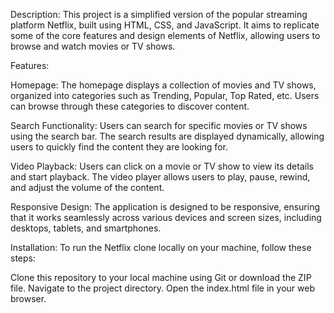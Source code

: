 Description:
This project is a simplified version of the popular streaming platform Netflix, built using HTML, CSS, and JavaScript. It aims to replicate some of the core features and design elements of Netflix,
allowing users to browse and watch movies or TV shows.

Features:

Homepage: The homepage displays a collection of movies and TV shows, organized into categories such as Trending, Popular, Top Rated, etc. Users can browse through these categories to discover content.

Search Functionality: Users can search for specific movies or TV shows using the search bar. The search results are displayed dynamically, allowing users to quickly find the content they are looking for.

Video Playback: Users can click on a movie or TV show to view its details and start playback. The video player allows users to play, pause, rewind, and adjust the volume of the content.

Responsive Design: The application is designed to be responsive, ensuring that it works seamlessly across various devices and screen sizes, including desktops, tablets, and smartphones.

Installation:
To run the Netflix clone locally on your machine, follow these steps:

Clone this repository to your local machine using Git or download the ZIP file.
Navigate to the project directory.
Open the index.html file in your web browser.
